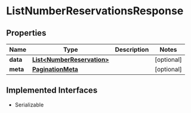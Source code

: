 

# ListNumberReservationsResponse

## Properties

Name | Type | Description | Notes
------------ | ------------- | ------------- | -------------
**data** | [**List&lt;NumberReservation&gt;**](NumberReservation.md) |  |  [optional]
**meta** | [**PaginationMeta**](PaginationMeta.md) |  |  [optional]


## Implemented Interfaces

* Serializable


